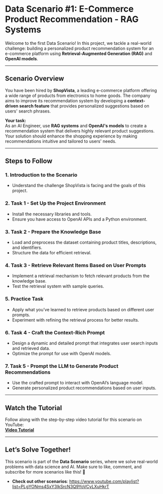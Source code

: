 # **Data Scenario #1: E-Commerce Product Recommendation - RAG Systems**

Welcome to the first Data Scenario! In this project, we tackle a real-world challenge: building a personalized product recommendation system for an e-commerce platform using **Retrieval-Augmented Generation (RAG)** and **OpenAI models**.

---

## **Scenario Overview**

You have been hired by **ShopVista**, a leading e-commerce platform offering a wide range of products from electronics to home goods. The company aims to improve its recommendation system by developing a **context-driven search feature** that provides personalized suggestions based on users' search phrases.

**Your task:**  
As an AI Engineer, use **RAG systems** and **OpenAI's models** to create a recommendation system that delivers highly relevant product suggestions. Your solution should enhance the shopping experience by making recommendations intuitive and tailored to users' needs.

---

## **Steps to Follow**

### **1. Introduction to the Scenario**
- Understand the challenge ShopVista is facing and the goals of this project.

### **2. Task 1 - Set Up the Project Environment**
- Install the necessary libraries and tools.  
- Ensure you have access to OpenAI APIs and a Python environment.

### **3. Task 2 - Prepare the Knowledge Base**
- Load and preprocess the dataset containing product titles, descriptions, and identifiers.  
- Structure the data for efficient retrieval.

### **4. Task 3 - Retrieve Relevant Items Based on User Prompts**
- Implement a retrieval mechanism to fetch relevant products from the knowledge base.  
- Test the retrieval system with sample queries.

### **5. Practice Task**
- Apply what you’ve learned to retrieve products based on different user prompts.  
- Experiment with refining the retrieval process for better results.

### **6. Task 4 - Craft the Context-Rich Prompt**
- Design a dynamic and detailed prompt that integrates user search inputs and retrieved data.  
- Optimize the prompt for use with OpenAI models.

### **7. Task 5 - Prompt the LLM to Generate Product Recommendations**
- Use the crafted prompt to interact with OpenAI’s language model.  
- Generate personalized product recommendations based on user inputs.

---

## **Watch the Tutorial**

Follow along with the step-by-step video tutorial for this scenario on YouTube:  
**[Video Tutorial](https://www.youtube.com/watch?v=hK6i89sTg5g)**  

---

## **Let’s Solve Together!**

This scenario is part of the **Data Scenario** series, where we solve real-world problems with data science and AI. Make sure to like, comment, and subscribe for more scenarios like this! 🚀
- **Check out other scenarios**: https://www.youtube.com/playlist?list=PLgYONms4SxY3lkSrcN3Q9YoVCyLXuHkrT  
